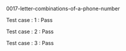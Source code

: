 
0017-letter-combinations-of-a-phone-number


Test case : 1 : Pass

Test case : 2 : Pass

Test case : 3 : Pass
